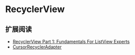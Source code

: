 # RecyclerView





## 扩展阅读

* [RecyclerView Part 1: Fundamentals For ListView Experts](http://www.bignerdranch.com/blog/recyclerview-part-1-fundamentals-for-listview-experts/)
* [CursorRecyclerAdapter](https://gist.github.com/Shywim/127f207e7248fe48400b)

